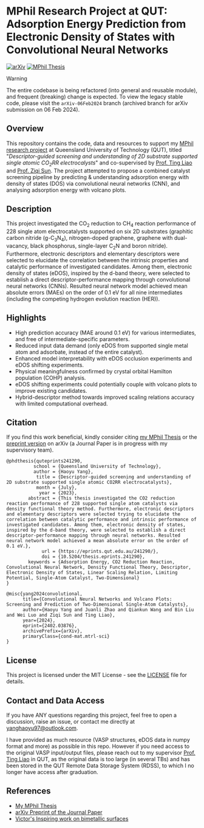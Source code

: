 # MPhil Research Project at QUT: Adsorption Energy Prediction from Electronic Density of States with Convolutional Neural Networks

[![arXiv](https://img.shields.io/badge/arXiv-2402.03876-b31b1b.svg)](https://arxiv.org/abs/2402.03876) [![MPhil Thesis](https://img.shields.io/badge/MPhil_Thesis-241290-b31b1b.svg)](https://eprints.qut.edu.au/241290/)


> [!WARNING]
> The entire codebase is being refactored (into general and reusable module), and frequent (breaking) change is expected. To view the legacy stable code, please visit the `arXiv-06Feb2024` branch (archived branch for arXiv submission on 06 Feb 2024).


## Overview

This repository contains the code, data and resources to support my [MPhil research project](https://eprints.qut.edu.au/241290/) at Queensland University of Technology (QUT), titled "*Descriptor-guided screening and understanding of 2D substrate supported single atomic CO<sub>2</sub>RR electrocalysts*" and co-supervised by [Prof. Ting Liao](https://www.qut.edu.au/about/our-people/academic-profiles/t3.liao) and [Prof. Ziqi Sun](https://www.qut.edu.au/about/our-people/academic-profiles/ziqi.sun). The project attempted to propose a combined catalyst screening pipeline by predicting & understanding adsorption energy with density of states (DOS) via convolutional neural networks (CNN), and analysing adsorption energy with volcano plots.

## Description

This project investigated the CO<sub>2</sub> reduction to CH<sub>4</sub> reaction performance of 228 single atom electrocatalysts supported on six 2D substrates (graphitic carbon nitride (g-C<sub>3</sub>N<sub>4</sub>), nitrogen-doped graphene, graphene with dual-vacancy, black phosphorus, single-layer C<sub>2</sub>N and boron nitride). Furthermore, electronic descriptors and elementary descriptors were selected to elucidate the correlation between the intrinsic properties and catalytic performance of investigated candidates. Among them, electronic density of states (eDOS), inspired by the d-band theory, were selected to establish a direct descriptor-performance mapping through convolutional neural networks (CNNs). Resulted neural network model achieved mean absolute errors (MAEs) on the order of 0.1 eV for all nine intermediates (including the competing hydrogen evolution reaction (HER)).

## Highlights

- High prediction accuracy (MAE around 0.1 eV) for various intermediates, and free of intermediate-specific parameters.
- Reduced input data demand (only eDOS from supported single metal atom and adsorbate, instead of the entire catalyst).
- Enhanced model interpretability with eDOS occlusion experiments and eDOS shifting experiments.
- Physical meaningfulness confirmed by crystal orbital Hamilton population (COHP) analysis.
- eDOS shifting experiments could potentially couple with volcano plots to improve existing candidates.
- Hybrid-descriptor method towards improved scaling relations accuracy with limited computational overhead.

## Citation

If you find this work beneficial, kindly consider citing [my MPhil Thesis](https://eprints.qut.edu.au/241290/) or the [preprint version](https://arxiv.org/abs/2402.03876) on arXiv (a Journal Paper is in progress with my supervisory team).

```
@phdthesis{quteprints241290,
          school = {Queensland University of Technology},
          author = {Haoyu Yang},
           title = {Descriptor-guided screening and understanding of 2D substrate supported single atomic CO2RR electrocatalysts},
           month = {July},
            year = {2023},
        abstract = {This thesis investigated the CO2 reduction reaction performance of 228 supported single atom catalysts via density functional theory method. Furthermore, electronic descriptors and elementary descriptors were selected trying to elucidate the correlation between catalytic performance and intrinsic performance of investigated candidates. Among them, electronic density of states, inspired by the d-band theory, were selected to establish a direct descriptor-performance mapping through neural networks. Resulted neural network model achieved a mean absolute error on the order of 0.1 eV.},
             url = {https://eprints.qut.edu.au/241290/},
             doi = {10.5204/thesis.eprints.241290},
        keywords = {Adsorption Energy, CO2 Reduction Reaction, Convolutional Neural Network, Density Functional Theory, Descriptor, Electronic Density of States, Linear Scaling Relation, Limiting Potential, Single-Atom Catalyst, Two-Dimensional}
}

@misc{yang2024convolutional,
      title={Convolutional Neural Networks and Volcano Plots: Screening and Prediction of Two-Dimensional Single-Atom Catalysts},
      author={Haoyu Yang and Juanli Zhao and Qiankun Wang and Bin Liu and Wei Luo and Ziqi Sun and Ting Liao},
      year={2024},
      eprint={2402.03876},
      archivePrefix={arXiv},
      primaryClass={cond-mat.mtrl-sci}
}
```

## License

This project is licensed under the MIT License - see the [LICENSE](./LICENSE) file for details.

## Contact and Data Access

If you have ANY questions regarding this project, feel free to open a discussion, raise an issue, or contact me directly at [yanghaoyu97@outlook.com](yanghaoyu97@outlook.com).

I have provided as much resource (VASP structures, eDOS data in numpy format and more) as possible in this repo. However if you need access to the original VASP input/output files, please reach out to my supervisor [Prof. Ting Liao](https://www.qut.edu.au/about/our-people/academic-profiles/t3.liao) in QUT, as the original data is too large (in several TBs) and has been stored in the QUT Remote Data Storage System (RDSS), to which I no longer have access after graduation.

## References

- [My MPhil Thesis](https://eprints.qut.edu.au/241290/)
- [arXiv Preprint of the Journal Paper](https://arxiv.org/abs/2402.03876)
- [Victor\'s Inspiring work on bimetallic surfaces](https://www.nature.com/articles/s41467-020-20342-6)
